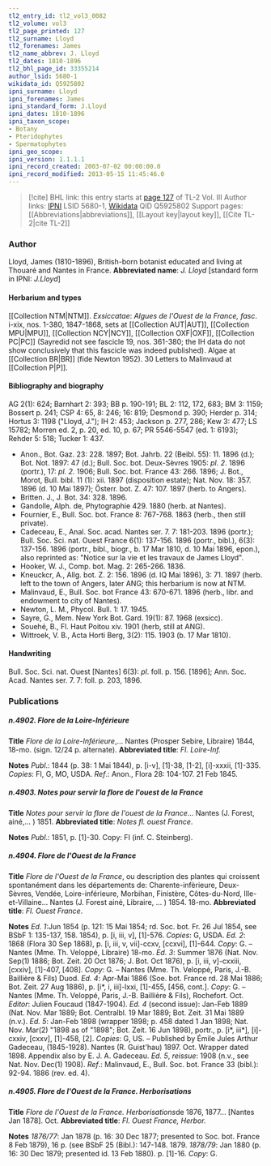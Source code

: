 ```yaml
---
tl2_entry_id: tl2_vol3_0082
tl2_volume: vol3
tl2_page_printed: 127
tl2_surname: Lloyd
tl2_forenames: James
tl2_name_abbrev: J. Lloyd
tl2_dates: 1810-1896
tl2_bhl_page_id: 33355214
author_lsid: 5680-1
wikidata_id: Q5925802
ipni_surname: Lloyd
ipni_forenames: James
ipni_standard_form: J.Lloyd
ipni_dates: 1810-1896
ipni_taxon_scope: 
- Botany
- Pteridophytes
- Spermatophytes
ipni_geo_scope: 
ipni_version: 1.1.1.1
ipni_record_created: 2003-07-02 00:00:00.0
ipni_record_modified: 2013-05-15 11:45:46.0
---
```


> [!cite] BHL link: this entry starts at [page 127](https://www.biodiversitylibrary.org/page/33355214) of TL-2 Vol. III
> Author links: [IPNI](https://www.ipni.org/a/5680-1) LSID 5680-1, [Wikidata](https://www.wikidata.org/wiki/Q5925802) QID Q5925802
> Support pages: [[Abbreviations|abbreviations]], [[Layout key|layout key]], [[Cite TL-2|cite TL-2]]

### Author

Lloyd, James (1810-1896), British-born botanist educated and living at Thouaré and Nantes in France. 
**Abbreviated name**: *J. Lloyd* \[standard form in IPNI: *J.Lloyd*\]

#### Herbarium and types

[[Collection NTM|NTM]].
*Exsiccatae*: *Algues de l'Ouest de la France, fasc*. i-xix, nos. 1-380, 1847-1868, sets at [[Collection AUT|AUT]], [[Collection MPU|MPU]], [[Collection NCY|NCY]], [[Collection OXF|OXF]], [[Collection PC|PC]] (Sayredid not see fascicle 19, nos. 361-380; the IH data do not show conclusively that this fascicle was indeed published). Algae at [[Collection BR|BR]] (fide Newton 1952). 30 Letters to Malinvaud at [[Collection P|P]].

#### Bibliography and biography

AG 2(1): 624; Barnhart 2: 393; BB p. 190-191; BL 2: 112, 172, 683; BM 3: 1159; Bossert p. 241; CSP 4: 65, 8: 246; 16: 819; Desmond p. 390; Herder p. 314; Hortus 3: 1198 ("Lloyd, J."); IH 2: 453; Jackson p. 277, 286; Kew 3: 477; LS 15782; Morren ed. 2, p. 20, ed. 10, p. 67; PR 5546-5547 (ed. 1: 6193); Rehder 5: 518; Tucker 1: 437.
- Anon., Bot. Gaz. 23: 228. 1897; Bot. Jahrb. 22 (Beibl. 55): 11. 1896 (d.); Bot. Not. 1897: 47 (d.); Bull. Soc. bot. Deux-Sèvres 1905: *pl*. *2*. 1896 (portr.), 17: *pl. 2.* 1906; Bull. Soc. bot. France 43: 266. 1896; J. Bot., Morot, Bull. bibl. 11 (1): xii. 1897 (disposition estate); Nat. Nov. 18: 357. 1896 (d. 10 Mai 1897); Österr. bot. Z. 47: 107. 1897 (herb. to Angers).
- Britten. J., J. Bot. 34: 328. 1896.
- Gandolle, Alph. de, Phytographie 429. 1880 (herb. at Nantes).
- Fournier, E., Bull. Soc. bot. France 8: 767-768. 1863 (herb., then still private).
- Cadeceau, E., Anal. Soc. acad. Nantes ser. 7. 7: 181-203. 1896 (portr.); Bull. Soc. Sci. nat. Ouest France 6(1): 137-156. 1896 (portr., bibl.), 6(3): 137-156. 1896 (portr., bibl., biogr., b. 17 Mar 1810, d. 10 Mai 1896, epon.), also reprinted as: "Notice sur la vie et les travaux de James Lloyd".
- Hooker, W. J., Comp. bot. Mag. 2: 265-266. 1836.
- Kneuckcr, A., Allg. bot. Z. 2: 156. 1896 (d. IQ Mai 1896), 3: 71. 1897 (herb. left to the town of Angers, later ANG; this herbarium is now at NTM.
- Malinvaud, E., Bull. Soc. bot France 43: 670-671. 1896 (herb., libr. and endowment to city of Nantes).
- Newton, L. M., Phycol. Bull. 1: 17. 1945.
- Sayre, G., Mem. New York Bot. Gard. 19(1): 87. 1968 (exsicc).
- Souehé, B., Fl. Haut Poitou xiv. 1901 (herb, still at ANG).
- Wittroek, V. B., Acta Horti Berg, 3(2): 115. 1903 (b. 17 Mar 1810).

#### Handwriting

Bull. Soc. Sci. nat. Ouest \[Nantes\] 6(3): *pl*. foll. p. 156. \[1896\]; Ann. Soc. Acad. Nantes ser. 7. 7: foll. p. 203, 1896.

### Publications

##### n.4902. Flore de la Loire-Inférieure

**Title**
*Flore de la Loire-Inférieure*,... Nantes (Prosper Sebire, Libraire) 1844, 18-mo. (sign. 12/24 p. alternate).
**Abbreviated title**: *Fl. Loire-Inf.*

**Notes**
*Publ*.: 1844 (p. 38: 1 Mai 1844), p. \[i-v\], \[1\]-38, \[1-2\], \[i\]-xxxii, \[1\]-335. *Copies*: FI, G, MO, USDA.
*Ref*.: Anon., Flora 28: 104-107. 21 Feb 1845.

##### n.4903. Notes pour servir la flore de l'ouest de la France

**Title**
*Notes pour servir la flore de l'ouest de la France*... Nantes (J. Forest, ainé,... ) 1851.
**Abbreviated title**: *Notes fl. ouest France*.

**Notes**
*Publ*.: 1851, p. \[1\]-30. Copy: FI (inf. C. Steinberg).

##### n.4904. Flore de l'Ouest de la France

**Title**
*Flore de l'Ouest de la France*, ou description des plantes qui croissent spontanément dans les départements de: Charente-infèrieure, Deux-Sèvres, Vendée, Loire-inférieure, Morbihan, Finistère, Côtes-du-Nord, Ille-et-Villaine... Nantes (J. Forest ainé, Libraire, ... ) 1854. 18-mo.
**Abbreviated title**: *Fl. Ouest France*.

**Notes**
*Ed. 1*:Jun 1854 (p. 121: 15 Mai 1854; rd. Soc. bot. Fr. 26 Jul 1854, see BSbF 1: 135-137, 158. 1854), p. \[i, iii, v\], \[1\]-576. *Copies*: G, USDA.
*Ed. 2*: 1868 (Flora 30 Sep 1868), p. \[i, iii, v, vii\]-ccxv, \[ccxvi\], \[1\]-644. *Copy*: G. – Nantes (Mme. Th. Veloppé, Libraire) 18-mo.
*Ed. 3*: Summer 1876 (Nat. Nov. Sep(1) 1886; Bot. Zeit. 20 Oct 1876; J. Bot. Oct 1876), p. \[i, iii, v\]-cxxiii, \[cxxiv\], \[1\]-407, \[408\]. *Copy*: G. – Nantes (Mme. Th. Veloppé, Paris, J.-B. Baillière & Fils) Duod.
*Ed. 4*: Apr-Mai 1886 (Soe. bot. France rd. 28 Mai 1886; Bot. Zeit. 27 Aug 1886), p. \[i\*, i, iii\]-lxxi, \[1\]-455, \[456, cont.\]. *Copy*: G. – Nantes (Mme. Th. Veloppé, Paris, J.-B. Baillière & Fils), Rochefort. Oct. *Editor*: Julien Foucaud (1847-1904).
*Ed. 4* (second issue): Jan-Feb 1889 (Nat. Nov. Mar 1889; Bot. Centralbl. 19 Mar 1889; Bot. Zeit. 31 Mai 1889 (n.v.).
*Ed. 5*: Jan-Feb 1898 (wrapper 1898; p. 458 dated 1 Jan 1898; Nat. Nov. Mar(2) "1898 as of "1898"; Bot. Zeit. 16 Jun 1898), portr., p. \[i\*, iii\*\], \[i\]-cxxiv, \[cxxv\], \[1\]-458, \[2\]. *Copies*: G, US. – Published by Émile Jules Arthur Gadeceau, (1845-1928). Nantes (R. Guist'hau) 1897. Oct. Wrapper dated 1898. Appendix also by E. J. A. Gadeceau.
*Ed. 5*, *reissue*: 1908 (n.v., see Nat. Nov. Dec(1) 1908).
*Ref*.: Malinvaud, E., Bull. Soc. bot. France 33 (bibl.): 92-94. 1886 (rev. ed. 4).

##### n.4905. Flore de l'Ouest de la France. Herborisations

**Title**
*Flore de l'Ouest de la France. Herborisations*de 1876, 1877... \[Nantes Jan 1878\]. Oct.
**Abbreviated title**: *Fl. Ouest France, Herbor.*

**Notes**
*1876/77*: Jan 1878 (p. 16: 30 Dec 1877; presented to Soc. bot. France 8 Feb 1879), 16 p. (see BSbF 25 (Bibl.): 147-148. 1879.
*1878/79*: Jan 1880 (p. 16: 30 Dec 1879; presented id. 13 Feb 1880). p. \[1\]-16. *Copy*: G.

